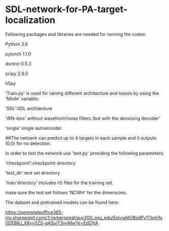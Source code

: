 # SDL-network-for-PA-target-localization
Following packages and libraries are needed for running the codes:

Python 3.6

pytorch 1.1.0

dsntnn 0.5.3

scipy  2.9.0

h5py

'Train.py' is used for taining different architecture and losses by using the 'Mode' variable:

'SDL':SDL architecture 

'WN-less' without wavefront/noise filters (but with the denoising decoder'

'single' single autoencoder

##The netowrk can predict up to 4 targets in each sample and it outputs (0,0) for no detection.

In order to test the network use 'test.py' providing the following parameters:

'checkpoint':checkpoint directory

'test_dir':test set directory

'train'directory' includes h5 files for the training set.

make sure the test set follows 'NCWH' for the dimensions.

The dataset and pretrained models can be found here:

https://pennstateoffice365-my.sharepoint.com/:f:/g/personal/auy200_psu_edu/EpivgAtOBsdPv1Tbmj1x0DEB8J_X8vy3ZS-qASujT3nvMw?e=EdD1tA

